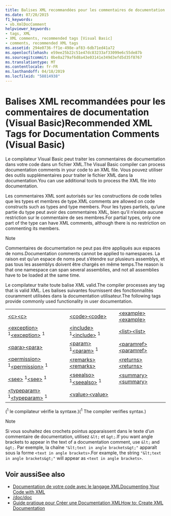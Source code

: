 ```yaml
---
title: Balises XML recommandées pour les commentaires de documentation (Visual Basic)
ms.date: 07/20/2015
f1_keywords:
- vb.XmlDocComment
helpviewer_keywords:
- tags, XML
- XML comments, recommended tags [Visual Basic]
- comments, recommended XML tags
ms.assetid: 294e0736-ff1e-498e-af83-6db71ed41a72
ms.openlocfilehash: e59ee25b22c51e47dc83233af33099e6c55de87b
ms.sourcegitcommit: 0be8a279af6d8a43e03141e349d3efd5d35f8767
ms.translationtype: MT
ms.contentlocale: fr-FR
ms.lasthandoff: 04/18/2019
ms.locfileid: "58814938"
---
```

# <a name="recommended-xml-tags-for-documentation-comments-visual-basic"></a><span data-ttu-id="97511-102">Balises XML recommandées pour les commentaires de documentation (Visual Basic)</span><span class="sxs-lookup"><span data-stu-id="97511-102">Recommended XML Tags for Documentation Comments (Visual Basic)</span></span>
<span data-ttu-id="97511-103">Le compilateur Visual Basic peut traiter les commentaires de documentation dans votre code dans un fichier XML.</span><span class="sxs-lookup"><span data-stu-id="97511-103">The Visual Basic compiler can process documentation comments in your code to an XML file.</span></span> <span data-ttu-id="97511-104">Vous pouvez utiliser des outils supplémentaires pour traiter le fichier XML dans la documentation.</span><span class="sxs-lookup"><span data-stu-id="97511-104">You can use additional tools to process the XML file into documentation.</span></span>  
  
 <span data-ttu-id="97511-105">Les commentaires XML sont autorisés sur les constructions de code telles que les types et membres de type.</span><span class="sxs-lookup"><span data-stu-id="97511-105">XML comments are allowed on code constructs such as types and type members.</span></span> <span data-ttu-id="97511-106">Pour les types partiels, qu’une partie du type peut avoir des commentaires XML, bien qu’il n’existe aucune restriction sur le commentaire de ses membres.</span><span class="sxs-lookup"><span data-stu-id="97511-106">For partial types, only one part of the type can have XML comments, although there is no restriction on commenting its members.</span></span>  
  
> [!NOTE]
>  <span data-ttu-id="97511-107">Commentaires de documentation ne peut pas être appliqués aux espaces de noms.</span><span class="sxs-lookup"><span data-stu-id="97511-107">Documentation comments cannot be applied to namespaces.</span></span> <span data-ttu-id="97511-108">La raison est qu’un espace de noms peut s’étendre sur plusieurs assemblys, et pas tous les assemblys doivent être chargés en même temps.</span><span class="sxs-lookup"><span data-stu-id="97511-108">The reason is that one namespace can span several assemblies, and not all assemblies have to be loaded at the same time.</span></span>  
  
 <span data-ttu-id="97511-109">Le compilateur traite toute balise XML valid.</span><span class="sxs-lookup"><span data-stu-id="97511-109">The compiler processes any tag that is valid XML.</span></span> <span data-ttu-id="97511-110">Les balises suivantes fournissent des fonctionnalités couramment utilisées dans la documentation utilisateur.</span><span class="sxs-lookup"><span data-stu-id="97511-110">The following tags provide commonly used functionality in user documentation.</span></span>  
  
||||  
|---|---|---|  
|[<span data-ttu-id="97511-111">\<c></span><span class="sxs-lookup"><span data-stu-id="97511-111">\<c></span></span>](../../../visual-basic/language-reference/xmldoc/c.md)|[<span data-ttu-id="97511-112">\<code></span><span class="sxs-lookup"><span data-stu-id="97511-112">\<code></span></span>](../../../visual-basic/language-reference/xmldoc/code.md)|[<span data-ttu-id="97511-113">\<example></span><span class="sxs-lookup"><span data-stu-id="97511-113">\<example></span></span>](../../../visual-basic/language-reference/xmldoc/example.md)|  
|<span data-ttu-id="97511-114">[\<exception>](../../../visual-basic/language-reference/xmldoc/exception.md) <sup>1</sup></span><span class="sxs-lookup"><span data-stu-id="97511-114">[\<exception>](../../../visual-basic/language-reference/xmldoc/exception.md) <sup>1</sup></span></span>|<span data-ttu-id="97511-115">[\<include>](../../../visual-basic/language-reference/xmldoc/include.md) <sup>1</sup></span><span class="sxs-lookup"><span data-stu-id="97511-115">[\<include>](../../../visual-basic/language-reference/xmldoc/include.md) <sup>1</sup></span></span>|[<span data-ttu-id="97511-116">\<list></span><span class="sxs-lookup"><span data-stu-id="97511-116">\<list></span></span>](../../../visual-basic/language-reference/xmldoc/list.md)|  
|[<span data-ttu-id="97511-117">\<para></span><span class="sxs-lookup"><span data-stu-id="97511-117">\<para></span></span>](../../../visual-basic/language-reference/xmldoc/para.md)|<span data-ttu-id="97511-118">[\<param>](../../../visual-basic/language-reference/xmldoc/param.md) <sup>1</sup></span><span class="sxs-lookup"><span data-stu-id="97511-118">[\<param>](../../../visual-basic/language-reference/xmldoc/param.md) <sup>1</sup></span></span>|[<span data-ttu-id="97511-119">\<paramref></span><span class="sxs-lookup"><span data-stu-id="97511-119">\<paramref></span></span>](../../../visual-basic/language-reference/xmldoc/paramref.md)|  
|<span data-ttu-id="97511-120">[\<permission>](../../../visual-basic/language-reference/xmldoc/permission.md) <sup>1</sup></span><span class="sxs-lookup"><span data-stu-id="97511-120">[\<permission>](../../../visual-basic/language-reference/xmldoc/permission.md) <sup>1</sup></span></span>|[<span data-ttu-id="97511-121">\<remarks></span><span class="sxs-lookup"><span data-stu-id="97511-121">\<remarks></span></span>](../../../visual-basic/language-reference/xmldoc/remarks.md)|[<span data-ttu-id="97511-122">\<returns></span><span class="sxs-lookup"><span data-stu-id="97511-122">\<returns></span></span>](../../../visual-basic/language-reference/xmldoc/returns.md)|  
|<span data-ttu-id="97511-123">[\<see>](../../../visual-basic/language-reference/xmldoc/see.md) <sup>1</sup></span><span class="sxs-lookup"><span data-stu-id="97511-123">[\<see>](../../../visual-basic/language-reference/xmldoc/see.md) <sup>1</sup></span></span>|<span data-ttu-id="97511-124">[\<seealso>](../../../visual-basic/language-reference/xmldoc/seealso.md) <sup>1</sup></span><span class="sxs-lookup"><span data-stu-id="97511-124">[\<seealso>](../../../visual-basic/language-reference/xmldoc/seealso.md) <sup>1</sup></span></span>|[<span data-ttu-id="97511-125">\<summary></span><span class="sxs-lookup"><span data-stu-id="97511-125">\<summary></span></span>](../../../visual-basic/language-reference/xmldoc/summary.md)|  
|<span data-ttu-id="97511-126">[\<typeparam>](../../../visual-basic/language-reference/xmldoc/typeparam.md) <sup>1</sup></span><span class="sxs-lookup"><span data-stu-id="97511-126">[\<typeparam>](../../../visual-basic/language-reference/xmldoc/typeparam.md) <sup>1</sup></span></span>|[<span data-ttu-id="97511-127">\<value></span><span class="sxs-lookup"><span data-stu-id="97511-127">\<value></span></span>](../../../visual-basic/language-reference/xmldoc/value.md)||  
  
 <span data-ttu-id="97511-128">(<sup>1</sup> le compilateur vérifie la syntaxe.)</span><span class="sxs-lookup"><span data-stu-id="97511-128">(<sup>1</sup> The compiler verifies syntax.)</span></span>  
  
> [!NOTE]
>  <span data-ttu-id="97511-129">Si vous souhaitez des crochets pointus apparaissent dans le texte d’un commentaire de documentation, utilisez `&lt;` et `&gt;`.</span><span class="sxs-lookup"><span data-stu-id="97511-129">If you want angle brackets to appear in the text of a documentation comment, use `&lt;` and `&gt;`.</span></span> <span data-ttu-id="97511-130">Par exemple, la chaîne `"&lt;text in angle brackets&gt;"` apparaît sous la forme `<text in angle brackets>`.</span><span class="sxs-lookup"><span data-stu-id="97511-130">For example, the string `"&lt;text in angle brackets&gt;"` will appear as `<text in angle brackets>`.</span></span>  
  
## <a name="see-also"></a><span data-ttu-id="97511-131">Voir aussi</span><span class="sxs-lookup"><span data-stu-id="97511-131">See also</span></span>

- [<span data-ttu-id="97511-132">Documentation de votre code avec le langage XML</span><span class="sxs-lookup"><span data-stu-id="97511-132">Documenting Your Code with XML</span></span>](../../../visual-basic/programming-guide/program-structure/documenting-your-code-with-xml.md)
- [<span data-ttu-id="97511-133">/doc</span><span class="sxs-lookup"><span data-stu-id="97511-133">/doc</span></span>](../../../visual-basic/reference/command-line-compiler/doc.md)
- [<span data-ttu-id="97511-134">Guide pratique pour Créer une Documentation XML</span><span class="sxs-lookup"><span data-stu-id="97511-134">How to: Create XML Documentation</span></span>](../../../visual-basic/programming-guide/program-structure/how-to-create-xml-documentation.md)
